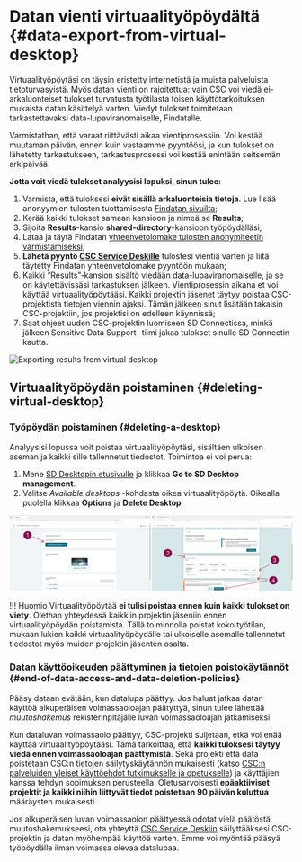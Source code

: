# Datan vienti virtuaalityöpöydältä {#data-export-from-virtual-desktop}

Virtuaalityöpöytäsi on täysin eristetty internetistä ja muista palveluista tietoturvasyistä. Myös datan vienti on rajoitettua: vain CSC voi viedä ei-arkaluonteiset tulokset turvatusta työtilasta toisen käyttötarkoituksen mukaista datan käsittelyä varten. Viedyt tulokset toimitetaan tarkastettavaksi data-lupaviranomaiselle, Findatalle.

Varmistathan, että varaat riittävästi aikaa vientiprosessiin. Voi kestää muutaman päivän, ennen kuin vastaamme pyyntöösi, ja kun tulokset on lähetetty tarkastukseen, tarkastusprosessi voi kestää enintään seitsemän arkipäivää.

**Jotta voit viedä tulokset analyysisi lopuksi, sinun tulee:**

1. Varmista, että tuloksesi **eivät sisällä arkaluonteisia tietoja**. Lue lisää anonyymien tulosten tuottamisesta [Findatan sivuilta](https://findata.fi/en/services-and-instructions/producing-anonymous-results/);
2. Kerää kaikki tulokset samaan kansioon ja nimeä se **Results**;
3. Sijoita **Results**-kansio **shared-directory**-kansioon työpöydälläsi;
4. Lataa ja täytä Findatan [yhteenvetolomake tulosten anonymiteetin varmistamiseksi](https://findata.fi/summary-form-verifying-anonymity-of-results);
5. **Lähetä pyyntö [CSC Service Deskille](../../support/contact.md)** tulostesi vientiä varten ja liitä täytetty Findatan yhteenvetolomake pyyntöön mukaan;
6. Kaikki “Results”-kansion sisältö viedään data-lupaviranomaiselle, ja se on käytettävissäsi tarkastuksen jälkeen. Vientiprosessin aikana et voi käyttää virtuaalityöpöytääsi. Kaikki projektin jäsenet täytyy poistaa CSC-projektista tietojen viennin ajaksi. Tämän jälkeen sinut lisätään takaisin CSC-projektiin, jos projektisi on edelleen käynnissä;
7. Saat ohjeet uuden CSC-projektin luomiseen SD Connectissa, minkä jälkeen Sensitive Data Support -tiimi jakaa tulokset sinulle SD Connectin kautta.

![Exporting results from virtual desktop](https://a3s.fi/docs-files/sensitive-data/SD_Desktop/Exporting_secondary_use_data.png)

## Virtuaalityöpöydän poistaminen {#deleting-virtual-desktop}

### Työpöydän poistaminen {#deleting-a-desktop}

Analyysisi lopussa voit poistaa virtuaalityöpöytäsi, sisältäen ulkoisen aseman ja kaikki sille tallennetut tiedostot. Toimintoa ei voi perua:

 1. Mene [SD Desktopin etusivulle](https://sd-desktop.csc.fi) ja klikkaa **Go to SD Desktop management**.
 2. Valitse *Available desktops* -kohdasta oikea virtuaalityöpöytä. Oikealla puolella klikkaa **Options** ja **Delete Desktop**.

[![Desktop-delete](images/desktop/desktop-deleting.png)](images/desktop/desktop-deleting.png)

!!! Huomio
    Virtuaalityöpöytää **ei tulisi poistaa ennen kuin kaikki tulokset on viety**. Olethan yhteydessä kaikkiin projektin jäseniin ennen virtuaalityöpöydän poistamista. Tällä toiminnolla poistat koko työtilan, mukaan lukien kaikki virtuaalityöpöydälle tai ulkoiselle asemalle tallennetut tiedostot myös muiden projektin jäsenten osalta.

### Datan käyttöoikeuden päättyminen ja tietojen poistokäytännöt {#end-of-data-access-and-data-deletion-policies}

Pääsy dataan evätään, kun datalupa päättyy. Jos haluat jatkaa datan käyttöä alkuperäisen voimassaoloajan päätyttyä, sinun tulee lähettää *muutoshakemus* rekisterinpitäjälle luvan voimassaoloajan jatkamiseksi.

Kun dataluvan voimassaolo päättyy, CSC-projekti suljetaan, etkä voi enää käyttää virtuaalityöpöytääsi. Tämä tarkoittaa, että **kaikki tuloksesi täytyy viedä ennen voimassaoloajan päättymistä**. Sekä projekti että data poistetaan CSC:n tietojen säilytyskäytännön mukaisesti (katso [CSC:n palveluiden yleiset käyttöehdot tutkimukselle ja opetukselle](https://research.csc.fi/general-terms-of-use)) ja käyttäjien kanssa tehdyn sopimuksen perusteella. Oletusarvoisesti **epäaktiiviset projektit ja kaikki niihin liittyvät tiedot poistetaan 90 päivän kuluttua** määräysten mukaisesti.

Jos alkuperäisen luvan voimassaolon päättyessä odotat vielä päätöstä muutoshakemukseesi, ota yhteyttä [CSC Service Deskiin](../../support/contact.md) säilyttääksesi CSC-projektin ja datan myöhempää käyttöä varten. Emme voi myöntää pääsyä työpöydälle ilman voimassa olevaa datalupaa.